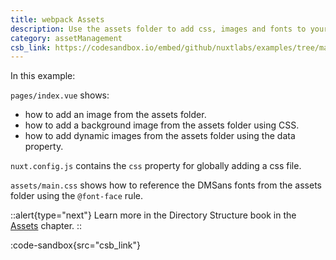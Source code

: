 ```yaml
---
title: webpack Assets
description: Use the assets folder to add css, images and fonts to your application
category: assetManagement
csb_link: https://codesandbox.io/embed/github/nuxtlabs/examples/tree/master/asset-management/webpack-assets?fontsize=14&hidenavigation=1&theme=dark&view=editor
---
```


In this example:

`pages/index.vue` shows:

- how to add an image from the assets folder.
- how to add a background image from the assets folder using CSS.
- how to add dynamic images from the assets folder using the data property.

`nuxt.config.js` contains the `css` property for globally adding a css file.

`assets/main.css` shows how to reference the DMSans fonts from the assets folder using the `@font-face` rule.

::alert{type="next"}
Learn more in the Directory Structure book in the [Assets](/docs/directory-structure/assets) chapter.
::

:code-sandbox{src="csb_link"}
